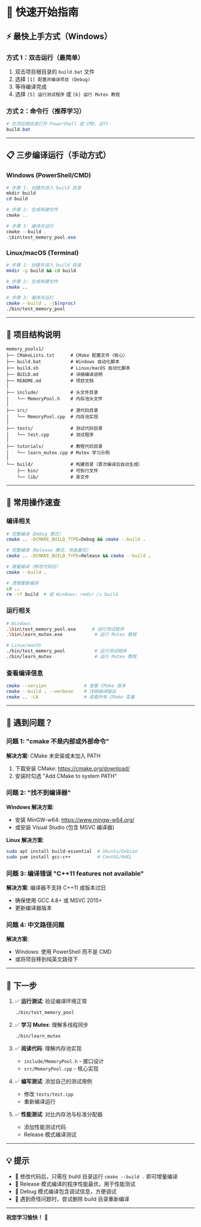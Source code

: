 # 🚀 快速开始指南

## ⚡ 最快上手方式（Windows）

### 方式 1：双击运行（最简单）
1. 双击项目根目录的 `build.bat` 文件
2. 选择 `[1] 配置并编译项目 (Debug)`
3. 等待编译完成
4. 选择 `[5] 运行测试程序` 或 `[6] 运行 Mutex 教程`

### 方式 2：命令行（推荐学习）
```powershell
# 在项目根目录打开 PowerShell 或 CMD，运行：
build.bat
```

---

## 📋 三步编译运行（手动方式）

### Windows (PowerShell/CMD)
```powershell
# 步骤 1: 创建并进入 build 目录
mkdir build
cd build

# 步骤 2: 生成构建文件
cmake ..

# 步骤 3: 编译并运行
cmake --build .
.\bin\test_memory_pool.exe
```

### Linux/macOS (Terminal)
```bash
# 步骤 1: 创建并进入 build 目录
mkdir -p build && cd build

# 步骤 2: 生成构建文件
cmake ..

# 步骤 3: 编译并运行
cmake --build . -j$(nproc)
./bin/test_memory_pool
```

---

## 📁 项目结构说明

```
memory_poolv1/
├── CMakeLists.txt      # CMake 配置文件（核心）
├── build.bat           # Windows 自动化脚本
├── build.sh            # Linux/macOS 自动化脚本
├── BUILD.md            # 详细编译说明
├── README.md           # 项目文档
│
├── include/            # 头文件目录
│   └── MemoryPool.h    # 内存池头文件
│
├── src/                # 源代码目录
│   └── MemoryPool.cpp  # 内存池实现
│
├── tests/              # 测试代码目录
│   └── test.cpp        # 测试程序
│
├── tutorials/          # 教程代码目录
│   └── learn_mutex.cpp # Mutex 学习示例
│
└── build/              # 构建目录（首次编译后自动生成）
    ├── bin/            # 可执行文件
    └── lib/            # 库文件
```

---

## 🎯 常用操作速查

### 编译相关
```bash
# 完整编译（Debug 模式）
cmake .. -DCMAKE_BUILD_TYPE=Debug && cmake --build .

# 完整编译（Release 模式，性能最优）
cmake .. -DCMAKE_BUILD_TYPE=Release && cmake --build .

# 增量编译（修改代码后）
cmake --build .

# 清理重新编译
cd ..
rm -rf build  # 或 Windows: rmdir /s build
```

### 运行相关
```bash
# Windows
.\bin\test_memory_pool.exe      # 运行测试程序
.\bin\learn_mutex.exe            # 运行 Mutex 教程

# Linux/macOS
./bin/test_memory_pool           # 运行测试程序
./bin/learn_mutex                # 运行 Mutex 教程
```

### 查看编译信息
```bash
cmake --version              # 查看 CMake 版本
cmake --build . --verbose    # 详细编译输出
cmake .. -LA                 # 查看所有 CMake 变量
```

---

## 🐛 遇到问题？

### 问题 1: "cmake 不是内部或外部命令"
**解决方案**: CMake 未安装或未加入 PATH
1. 下载安装 CMake: https://cmake.org/download/
2. 安装时勾选 "Add CMake to system PATH"

### 问题 2: "找不到编译器"
**Windows 解决方案**:
- 安装 MinGW-w64: https://www.mingw-w64.org/
- 或安装 Visual Studio (包含 MSVC 编译器)

**Linux 解决方案**:
```bash
sudo apt install build-essential  # Ubuntu/Debian
sudo yum install gcc-c++          # CentOS/RHEL
```

### 问题 3: 编译错误 "C++11 features not available"
**解决方案**: 编译器不支持 C++11 或版本过旧
- 确保使用 GCC 4.8+ 或 MSVC 2015+
- 更新编译器版本

### 问题 4: 中文路径问题
**解决方案**: 
- Windows: 使用 PowerShell 而不是 CMD
- 或将项目移到纯英文路径下

---

## 📖 下一步

1. ✅ **运行测试**: 验证编译环境正常
   ```bash
   ./bin/test_memory_pool
   ```

2. ✅ **学习 Mutex**: 理解多线程同步
   ```bash
   ./bin/learn_mutex
   ```

3. ✅ **阅读代码**: 理解内存池实现
   - `include/MemoryPool.h` - 接口设计
   - `src/MemoryPool.cpp` - 核心实现

4. ✅ **编写测试**: 添加自己的测试用例
   - 修改 `tests/test.cpp`
   - 重新编译运行

5. ✅ **性能测试**: 对比内存池与标准分配器
   - 添加性能测试代码
   - Release 模式编译测试

---

## 💡 提示

- 📝 修改代码后，只需在 build 目录运行 `cmake --build .` 即可增量编译
- 🚀 Release 模式编译的程序性能最优，用于性能测试
- 🐛 Debug 模式编译包含调试信息，方便调试
- 🧹 遇到奇怪问题时，尝试删除 build 目录重新编译

---

**祝您学习愉快！** 🎉
